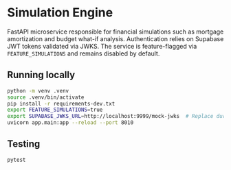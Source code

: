 # Simulation Engine

FastAPI microservice responsible for financial simulations such as mortgage amortization and budget what-if analysis. Authentication relies on Supabase JWT tokens validated via JWKS. The service is feature-flagged via `FEATURE_SIMULATIONS` and remains disabled by default.

## Running locally

```bash
python -m venv .venv
source .venv/bin/activate
pip install -r requirements-dev.txt
export FEATURE_SIMULATIONS=true
export SUPABASE_JWKS_URL=http://localhost:9999/mock-jwks  # Replace during development
uvicorn app.main:app --reload --port 8010
```

## Testing

```bash
pytest
```
